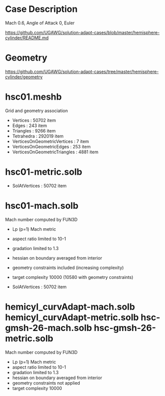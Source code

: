 
# Case Description

Mach 0.6, Angle of Attack 0, Euler

https://github.com/UGAWG/solution-adapt-cases/blob/master/hemisphere-cylinder/README.md

# Geometry

https://github.com/UGAWG/solution-adapt-cases/tree/master/hemisphere-cylinder/geometry

# hsc01.meshb

Grid and geometry association

- Vertices : 50702 item
- Edges : 243 item
- Triangles : 9266 item
- Tetrahedra : 292019 item
- VerticesOnGeometricVertices : 7 item
- VerticesOnGeometricEdges : 253 item
- VerticesOnGeometricTriangles : 4881 item

# hsc01-metric.solb

- SolAtVertices : 50702 item

# hsc01-mach.solb

Mach number computed by FUN3D
- Lp (p=1) Mach metric
- aspect ratio limited to 10-1
- gradation limited to 1.3
- hessian on boundary averaged from interior
- geometry constraints included (increasing complexity)
- target complexity 10000 (10580 with geometry constraints)

- SolAtVertices : 50702 item

# hemicyl_curvAdapt-mach.solb hemicyl_curvAdapt-metric.solb hsc-gmsh-26-mach.solb hsc-gmsh-26-metric.solb

Mach number computed by FUN3D
- Lp (p=1) Mach metric
- aspect ratio limited to 10-1
- gradation limited to 1.3
- hessian on boundary averaged from interior
- geometry constraints not applied
- target complexity 10000
